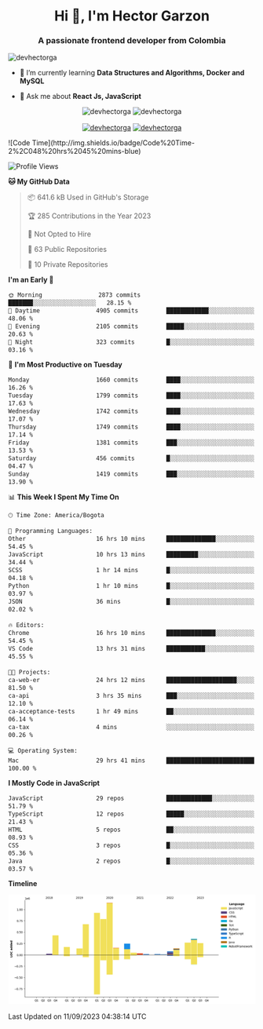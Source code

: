 <h1 align="center">Hi 👋, I'm Hector Garzon</h1>
<h3 align="center">A passionate frontend developer from Colombia</h3>

<p align="left"> <img src="https://komarev.com/ghpvc/?username=devhectorga" alt="devhectorga" /> </p>

- 🌱 I’m currently learning **Data Structures and Algorithms, Docker and MySQL**

- 💬 Ask me about **React Js, JavaScript**

<p align="center"> <img src="https://github-readme-stats.vercel.app/api?username=devhectorga&count_private=true&show_icons=true" alt="devhectorga" /> <img src="https://github-readme-stats.vercel.app/api/top-langs/?username=devhectorga&layout=compact" alt="devhectorga" /></p>

<p align="center">
<a href="https://twitter.com/devhectorga" target="blank"><img align="center" src="https://cdn.jsdelivr.net/npm/simple-icons@3.0.1/icons/twitter.svg" alt="devhectorga" height="20" width="20" /></a>
<a href="https://linkedin.com/in/devhectorga" target="blank"><img align="center" src="https://cdn.jsdelivr.net/npm/simple-icons@3.0.1/icons/linkedin.svg" alt="devhectorga" height="20" width="20" /></a>
</p>
<!--START_SECTION:waka-->
![Code Time](http://img.shields.io/badge/Code%20Time-2%2C048%20hrs%2045%20mins-blue)

![Profile Views](http://img.shields.io/badge/Profile%20Views-0-blue)

**🐱 My GitHub Data** 

> 📦 641.6 kB Used in GitHub's Storage 
 > 
> 🏆 285 Contributions in the Year 2023
 > 
> 🚫 Not Opted to Hire
 > 
> 📜 63 Public Repositories 
 > 
> 🔑 10 Private Repositories 
 > 
**I'm an Early 🐤** 

```text
🌞 Morning                2873 commits        ███████░░░░░░░░░░░░░░░░░░   28.15 % 
🌆 Daytime                4905 commits        ████████████░░░░░░░░░░░░░   48.06 % 
🌃 Evening                2105 commits        █████░░░░░░░░░░░░░░░░░░░░   20.63 % 
🌙 Night                  323 commits         █░░░░░░░░░░░░░░░░░░░░░░░░   03.16 % 
```
📅 **I'm Most Productive on Tuesday** 

```text
Monday                   1660 commits        ████░░░░░░░░░░░░░░░░░░░░░   16.26 % 
Tuesday                  1799 commits        ████░░░░░░░░░░░░░░░░░░░░░   17.63 % 
Wednesday                1742 commits        ████░░░░░░░░░░░░░░░░░░░░░   17.07 % 
Thursday                 1749 commits        ████░░░░░░░░░░░░░░░░░░░░░   17.14 % 
Friday                   1381 commits        ███░░░░░░░░░░░░░░░░░░░░░░   13.53 % 
Saturday                 456 commits         █░░░░░░░░░░░░░░░░░░░░░░░░   04.47 % 
Sunday                   1419 commits        ███░░░░░░░░░░░░░░░░░░░░░░   13.90 % 
```


📊 **This Week I Spent My Time On** 

```text
🕑︎ Time Zone: America/Bogota

💬 Programming Languages: 
Other                    16 hrs 10 mins      ██████████████░░░░░░░░░░░   54.45 % 
JavaScript               10 hrs 13 mins      █████████░░░░░░░░░░░░░░░░   34.44 % 
SCSS                     1 hr 14 mins        █░░░░░░░░░░░░░░░░░░░░░░░░   04.18 % 
Python                   1 hr 10 mins        █░░░░░░░░░░░░░░░░░░░░░░░░   03.97 % 
JSON                     36 mins             █░░░░░░░░░░░░░░░░░░░░░░░░   02.02 % 

🔥 Editors: 
Chrome                   16 hrs 10 mins      ██████████████░░░░░░░░░░░   54.45 % 
VS Code                  13 hrs 31 mins      ███████████░░░░░░░░░░░░░░   45.55 % 

🐱‍💻 Projects: 
ca-web-er                24 hrs 12 mins      ████████████████████░░░░░   81.50 % 
ca-api                   3 hrs 35 mins       ███░░░░░░░░░░░░░░░░░░░░░░   12.10 % 
ca-acceptance-tests      1 hr 49 mins        ██░░░░░░░░░░░░░░░░░░░░░░░   06.14 % 
ca-tax                   4 mins              ░░░░░░░░░░░░░░░░░░░░░░░░░   00.26 % 

💻 Operating System: 
Mac                      29 hrs 41 mins      █████████████████████████   100.00 % 
```

**I Mostly Code in JavaScript** 

```text
JavaScript               29 repos            █████████████░░░░░░░░░░░░   51.79 % 
TypeScript               12 repos            █████░░░░░░░░░░░░░░░░░░░░   21.43 % 
HTML                     5 repos             ██░░░░░░░░░░░░░░░░░░░░░░░   08.93 % 
CSS                      3 repos             █░░░░░░░░░░░░░░░░░░░░░░░░   05.36 % 
Java                     2 repos             █░░░░░░░░░░░░░░░░░░░░░░░░   03.57 % 
```



**Timeline**

![Lines of Code chart](https://raw.githubusercontent.com/devHectorGa/devHectorGa/master/assets/bar_graph.png)


 Last Updated on 11/09/2023 04:38:14 UTC
<!--END_SECTION:waka-->
